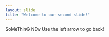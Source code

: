 ```yaml
---
layout: slide
title: "Welcome to our second slide!"
---
```

SoMeThinG NEw
Use the left arrow to go back!
